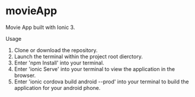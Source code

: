 # movieApp
Movie App built with Ionic 3.


Usage

1. Clone or download the repository.
2. Launch the terminal within the project root dierctory.
3. Enter 'npm Install' into your terminal.
4. Enter 'ionic Serve' into your terminal to view the application in the browser.
5. Enter 'ionic cordova build android --prod' into your terminal to build the application for your android phone.

